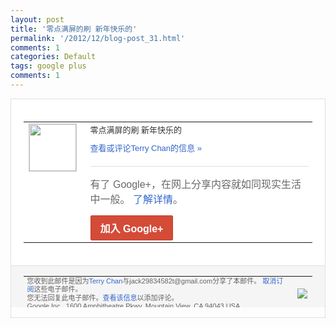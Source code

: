 ```yaml
---
layout: post
title: '零点满屏的刷 新年快乐的'
permalink: '/2012/12/blog-post_31.html'
comments: 1
categories: Default
tags: google plus
comments: 1
---
```

<!-- X-Notifications: 1:c8a2dcafd0000000 -->

<div style="border:solid 1px #dfdfdf;color:#686868;font:13px Arial"><div style="background-color:#fff;padding:20px;"><table cellpadding="0" cellspacing="0"><tr><td style="padding-right:15px;vertical-align:top"><a href="https://plus.google.com/_/notifications/emlink?emr=14900066512970582018&amp;emid=CKD2lP-BxbQCFaghTAodGhIAAA&amp;path=%2F108643996575278738906&amp;dt=1356969682487&amp;uob=8"><img height="75" src="https://lh3.googleusercontent.com/-KKRGTyJ5Bl0/AAAAAAAAAAI/AAAAAAAAtnY/R4QEWIp3Ur0/s75-c-k-a/photo.jpg" style="border:solid 1px #cccccc;" width="75"/></a></td><td style="width:578px;color:#333;font:13px Arial;vertical-align:top"><div style="padding-bottom:10px">零点满屏的刷 新年快乐的</div><a href="https://plus.google.com/_/notifications/emlink?emr=14900066512970582018&amp;emid=CKD2lP-BxbQCFaghTAodGhIAAA&amp;path=%2F108643996575278738906%2Fposts%2FgLs5SLoAmsc%3Fgpinv%3DAMIXal9FFDUML9uC4CLeVVMHd7eejtzc1_LxcTcKLQn54lDfygyBzple6jecvRURko-DC-lalKjCC1tz3tSBsPw4VNBHbBJxsN2DtAE1QNBmBaSO3pfDLEQ&amp;dt=1356969682487&amp;uob=8" style="color:#3366CC;text-decoration:none">查看或评论Terry Chan的信息 »</a><div style="margin-top:20px;border-top:solid 1px #dfdfdf"><div style="padding:15px 0;color:#686868;font:16px Arial">有了 Google+，在网上分享内容就如同现实生活中一般。 <a href="http://www.google.com/+/learnmore/" style="color:#3366CC;text-decoration:none">了解详情</a>。</div><a href="https://plus.google.com/_/notifications/emlink?emr=14900066512970582018&amp;emid=CKD2lP-BxbQCFaghTAodGhIAAA&amp;path=%2F%3Fgpinv%3DAMIXal9FFDUML9uC4CLeVVMHd7eejtzc1_LxcTcKLQn54lDfygyBzple6jecvRURko-DC-lalKjCC1tz3tSBsPw4VNBHbBJxsN2DtAE1QNBmBaSO3pfDLEQ&amp;dt=1356969682487&amp;uob=8" style="display:inline-block;padding:7px 15px;background-color:#d44b38; color:#fff;font-size:16px; font-weight:bold;border-radius:2px;-webkit-border-radius:2px; -moz-border-radius:2px;border:solid 1px #c43b28; white-space:nowrap;text-decoration:none">加入 Google+</a></div></td></tr></table></div><div style="border-top:solid 1px #dfdfdf;padding:0 20px; background-color:#f5f5f5"><table cellpadding="0" cellspacing="0" style="height:50px"><tbody><tr><td style="vertical-align:middle;width:100%; color:#636363;font:11px Arial; line-height:120%">您收到此邮件是因为<a href="https://plus.google.com/_/notifications/emlink?emr=14900066512970582018&amp;emid=CKD2lP-BxbQCFaghTAodGhIAAA&amp;path=%2F108643996575278738906%3Fgpinv%3DAMIXal9FFDUML9uC4CLeVVMHd7eejtzc1_LxcTcKLQn54lDfygyBzple6jecvRURko-DC-lalKjCC1tz3tSBsPw4VNBHbBJxsN2DtAE1QNBmBaSO3pfDLEQ&amp;dt=1356969682487&amp;uob=8" style="color:#3366CC;text-decoration:none">Terry Chan</a>与jack29834582t@gmail.com分享了本邮件。 <a href="https://plus.google.com/_/notifications/emlink?emr=14900066512970582018&amp;emid=CKD2lP-BxbQCFaghTAodGhIAAA&amp;path=%2F_%2Fnonplus%2Femailsettings%3Fgpinv%3DAMIXal9FFDUML9uC4CLeVVMHd7eejtzc1_LxcTcKLQn54lDfygyBzple6jecvRURko-DC-lalKjCC1tz3tSBsPw4VNBHbBJxsN2DtAE1QNBmBaSO3pfDLEQ%26est%3DADH5u8VB77JKWL_Pgy56LiaGecYwi2l74fA3aLV0JqXF5UggEDYFP5gidQHmlio_nslvMYuWGdSBJM2_45rmFLgjqMayX2L6rur-nU8ChwR7E1IHQNunhvT0sRH67c5slB5O8Vg85X2NQFvK66Z2gcqDa8-_kU_0HQ&amp;dt=1356969682487&amp;uob=8" style="color:#3366CC;text-decoration:none">取消订阅</a>这些电子邮件。<br/>您无法回复此电子邮件。<a href="https://plus.google.com/_/notifications/emlink?emr=14900066512970582018&amp;emid=CKD2lP-BxbQCFaghTAodGhIAAA&amp;path=%2F108643996575278738906%2Fposts%2FgLs5SLoAmsc%3Fgpinv%3DAMIXal9FFDUML9uC4CLeVVMHd7eejtzc1_LxcTcKLQn54lDfygyBzple6jecvRURko-DC-lalKjCC1tz3tSBsPw4VNBHbBJxsN2DtAE1QNBmBaSO3pfDLEQ&amp;dt=1356969682487&amp;uob=8" style="color:#3366CC;text-decoration:none">查看该信息</a>以添加评论。<br/>Google Inc., 1600 Amphitheatre Pkwy, Mountain View, CA 94043 USA<br/></td><td><img src="https://ssl.gstatic.com/s2/oz/images/notifications/logo/google-plus-6617a72bb36cc548861652780c9e6ff1.png"/></td></tr></tbody></table></div></div>